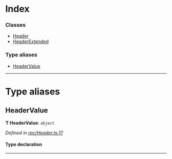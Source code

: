 

# Index

### Classes

* [Header](../classes/_rpc_header_.header.md)
* [HeaderExtended](../classes/_rpc_header_.headerextended.md)

### Type aliases

* [HeaderValue](_rpc_header_.md#headervalue)

---

# Type aliases

<a id="headervalue"></a>

##  HeaderValue

**Ƭ HeaderValue**: *`object`*

*Defined in [rpc/Header.ts:17](https://github.com/polkadot-js/api/blob/2ae9098/packages/types/src/rpc/Header.ts#L17)*

#### Type declaration

___

